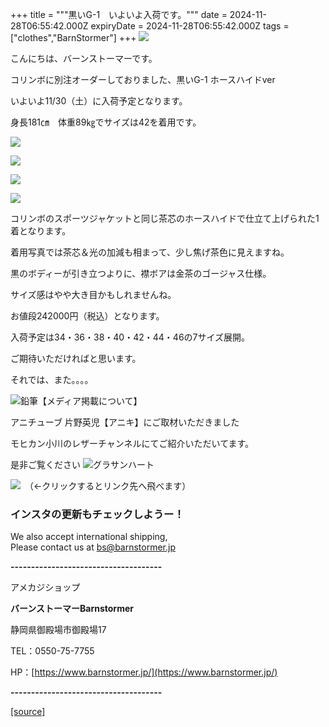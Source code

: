 +++
title = """黒いG-1　いよいよ入荷です。"""
date = 2024-11-28T06:55:42.000Z
expiryDate = 2024-11-28T06:55:42.000Z
tags = ["clothes","BarnStormer"]
+++
[![](https://stat.ameba.jp/user_images/20231023/16/barnstormer-go/b2/03/p/o0420015015354743273.png)](https://ameblo.jp/barnstormer-go/entry-12825670498.html)

こんにちは、バーンストーマーです。

コリンボに別注オーダーしておりました、黒いG-1 ホースハイドver

いよいよ11/30（土）に入荷予定となります。

身長181㎝　体重89㎏でサイズは42を着用です。

[![](https://stat.ameba.jp/user_images/20241128/14/barnstormer-go/d2/63/j/o0466070015515231897.jpg)](https://stat.ameba.jp/user_images/20241128/14/barnstormer-go/d2/63/j/o0466070015515231897.jpg)

[![](https://stat.ameba.jp/user_images/20241128/14/barnstormer-go/05/70/j/o0466070015515231893.jpg)](https://stat.ameba.jp/user_images/20241128/14/barnstormer-go/05/70/j/o0466070015515231893.jpg)

[![](https://stat.ameba.jp/user_images/20241128/14/barnstormer-go/de/ad/j/o0466070015515231889.jpg)](https://stat.ameba.jp/user_images/20241128/14/barnstormer-go/de/ad/j/o0466070015515231889.jpg)

[![](https://stat.ameba.jp/user_images/20241128/14/barnstormer-go/9c/71/j/o0466070015515231891.jpg)](https://stat.ameba.jp/user_images/20241128/14/barnstormer-go/9c/71/j/o0466070015515231891.jpg)

コリンボのスポーツジャケットと同じ茶芯のホースハイドで仕立て上げられた1着となります。

着用写真では茶芯＆光の加減も相まって、少し焦げ茶色に見えますね。

黒のボディーが引き立つよりに、襟ボアは金茶のゴージャス仕様。

サイズ感はやや大き目かもしれませんね。

お値段242000円（税込）となります。

入荷予定は34・36・38・40・42・44・46の7サイズ展開。

ご期待いただければと思います。

それでは、また。。。。

![鉛筆](https://stat100.ameba.jp/blog/ucs/img/char/char3/519.png)【メディア掲載について】

アニチューブ 片野英児【アニキ】にご取材いただきました

モヒカン小川のレザーチャンネルにてご紹介いただいてます。

是非ご覧ください ![グラサンハート](https://stat100.ameba.jp/blog/ucs/img/char/char3/148.png)

[![](https://stat.ameba.jp/user_images/20230412/16/barnstormer-go/6a/23/p/o0108010815269242493.png)](https://www.instagram.com/barnstormer_daily/)　（←クリックするとリンク先へ飛べます）

### インスタの更新もチェックしようー！

We also accept international shipping,  
Please contact us at bs@barnstormer.jp

**\-------------------------------------**

アメカジショップ

**バーンストーマーBarnstormer**

静岡県御殿場市御殿場17

TEL：0550-75-7755

HP：[https://www.barnstormer.jp/](https://www.barnstormer.jp/)

**\-------------------------------------**

[[source]](https://ameblo.jp/barnstormer-go/entry-12876661730.html)
